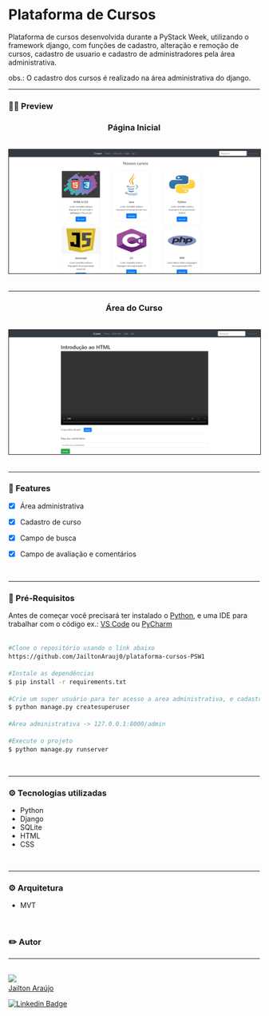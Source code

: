 <h1> Plataforma de Cursos </h1>

Plataforma de cursos desenvolvida durante a PyStack Week, utilizando o framework django, com funções de cadastro, alteração e remoção de cursos, cadastro de usuario e cadastro de administradores pela área administrativa.

obs.: O cadastro dos cursos é realizado na área administrativa do django.
<hr>

### 👨‍💻 Preview

<div align=center>
<h3> Página Inicial</h3>
<br>

<img border=1% src=./demos/home.png>
</div>
<br>
<hr>

<div align=center>
<h3> Área do Curso</h3>
<br>

<img border=1% src=./demos/aula.png>
</div>
<br>
<hr>

### 📌 Features

- [x] Área administrativa 
- [x] Cadastro de curso
- [x] Campo de busca
- [x] Campo de avaliação e comentários


<br>
<hr>

### 🔧 Pré-Requisitos

Antes de começar você precisará ter instalado o [Python](https://www.python.org/downloads/), e uma IDE para trabalhar com o código ex.: [VS Code](https://code.visualstudio.com/download) ou [PyCharm](https://www.jetbrains.com/pt-br/pycharm/download/#section=windows)

```bash 

#Clone o repositório usando o link abaixo
https://github.com/JailtonArauj0/plataforma-cursos-PSW1

#Instale as dependências
$ pip install -r requirements.txt

#Crie um super usuário para ter acesso a area administrativa, e cadastrar os cursos
$ python manage.py createsuperuser

#Área administrativa -> 127.0.0.1:8000/admin

#Execute o projeto
$ python manage.py runserver

```

<br>
<hr>

### ⚙️ Tecnologias utilizadas

- Python
- Django
- SQLite
- HTML
- CSS


<br>
<hr>

### ⚙️ Arquitetura

- MVT

<br>

### ✏️ Autor

<hr>
<br>
<img src="https://avatars.githubusercontent.com/u/98783900?v=4" width=120px><br>
<a href="https://github.com/JailtonArauj0">Jailton Araújo</a>

<br>

[![Linkedin Badge](https://img.shields.io/badge/-Jailton-blue?style=flat-square&logo=Linkedin&logoColor=white&link=https://www.linkedin.com/in/jailton-araujo/)](https://www.linkedin.com/in/jailton-araujo/)
